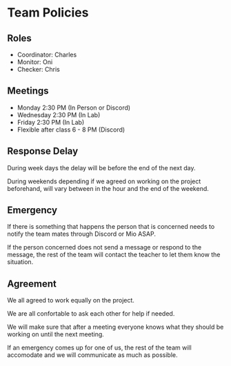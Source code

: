 # Team Policies
## Roles
- Coordinator: Charles
- Monitor: Oni
- Checker: Chris

## Meetings
- Monday 2:30 PM (In Person or Discord)
- Wednesday 2:30 PM (In Lab)
- Friday 2:30 PM (In Lab)
- Flexible after class 6 - 8 PM (Discord)

## Response Delay
During week days the delay will be before the end of the next day.

During weekends depending if we agreed on working on the project beforehand, will vary between in the hour and the end of the weekend.

## Emergency
If there is something that happens the person that is concerned needs to notify the team mates through Discord or Mio ASAP.

If the person concerned does not send a message or respond to the message, the rest of the team will contact the teacher to let them know the situation.

## Agreement
We all agreed to work equally on the project.

We are all confortable to ask each other for help if needed.

We will make sure that after a meeting everyone knows what they should be working on until the next meeting.

If an emergency comes up for one of us, the rest of the team will accomodate and we will communicate as much as possible.